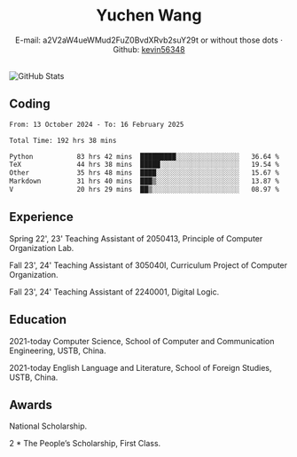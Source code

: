  <center>
     <h1>Yuchen Wang</h1>
     <div>
         <span>
             E-mail:
             a2V2aW4ueWMud2FuZ0BvdXRvb2suY29t or without those dots
         </span>
         ·
         <span>
             Github:
             <a href="https://github.com/kevin56348">kevin56348</a>
         </span>
     </div>
 </center>
<br>
<p><img src="https://github-readme-stats.vercel.app/api?username=kevin56348&amp;show_icons=true" alt="GitHub Stats"></p>

## Coding

<!-- ![Top Langs](https://github-readme-stats.vercel.app/api/top-langs/?username=kevin56348) -->

<!--START_SECTION:waka-->

```txt
From: 13 October 2024 - To: 16 February 2025

Total Time: 192 hrs 38 mins

Python           83 hrs 42 mins  █████████░░░░░░░░░░░░░░░░   36.64 %
TeX              44 hrs 38 mins  █████░░░░░░░░░░░░░░░░░░░░   19.54 %
Other            35 hrs 48 mins  ████░░░░░░░░░░░░░░░░░░░░░   15.67 %
Markdown         31 hrs 40 mins  ███▒░░░░░░░░░░░░░░░░░░░░░   13.87 %
V                20 hrs 29 mins  ██▒░░░░░░░░░░░░░░░░░░░░░░   08.97 %
```

<!--END_SECTION:waka-->

## Experience 

Spring 22', 23' Teaching Assistant of 2050413, Principle of Computer Organization Lab.

Fall 23', 24' Teaching Assistant of 305040I, Curriculum Project of Computer Organization.

Fall 23', 24' Teaching Assistant of 2240001, Digital Logic.

## Education

2021-today Computer Science, School of Computer and Communication Engineering, USTB, China.

2021-today English Language and Literature, School of Foreign Studies, USTB, China.

## Awards

National Scholarship.

2 * The People’s Scholarship, First Class.
